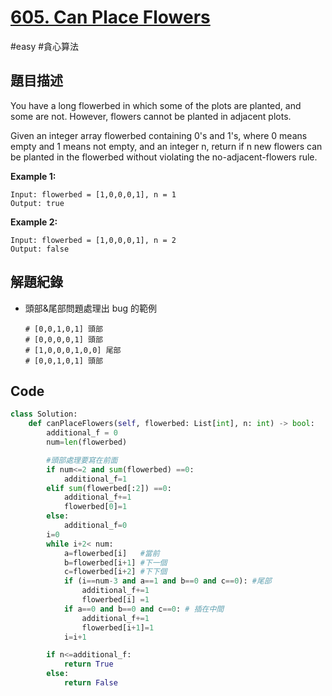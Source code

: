 # [605. Can Place Flowers](https://leetcode.cn/problems/can-place-flowers/)

#easy #貪心算法

## 題目描述

You have a long flowerbed in which some of the plots are planted, and some are not. However, flowers cannot be planted in adjacent plots.

Given an integer array flowerbed containing 0's and 1's, where 0 means empty and 1 means not empty, and an integer n, return if n new flowers can be planted in the flowerbed without violating the no-adjacent-flowers rule.



**Example 1:**

```
Input: flowerbed = [1,0,0,0,1], n = 1
Output: true
```

**Example 2:**

```
Input: flowerbed = [1,0,0,0,1], n = 2
Output: false
```



## 解題紀錄

* 頭部&尾部問題處理出 bug 的範例

  ```
  # [0,0,1,0,1] 頭部
  # [0,0,0,0,1] 頭部
  # [1,0,0,0,1,0,0] 尾部
  # [0,0,1,0,1] 頭部
  ```

  

## Code

```python
class Solution:
    def canPlaceFlowers(self, flowerbed: List[int], n: int) -> bool:
        additional_f = 0
        num=len(flowerbed)

        #頭部處理要寫在前面
        if num<=2 and sum(flowerbed) ==0:
            additional_f=1
        elif sum(flowerbed[:2]) ==0:
            additional_f+=1
            flowerbed[0]=1
        else:
            additional_f=0
        i=0
        while i+2< num:
            a=flowerbed[i]   #當前
            b=flowerbed[i+1] #下一個
            c=flowerbed[i+2] #下下個
            if (i==num-3 and a==1 and b==0 and c==0): #尾部
                additional_f+=1
                flowerbed[i] =1
            if a==0 and b==0 and c==0: # 插在中間
                additional_f+=1
                flowerbed[i+1]=1
            i=i+1

        if n<=additional_f:
            return True
        else:
            return False
```

